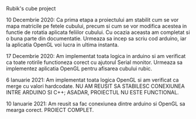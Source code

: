Rubik's cube project

10 Decembrie 2020:
Ca prima etapa a proiectului am stabilit cum se vor mapa matricile pe fetele cubului, precum si cum se vor modifica acestea in functie de rotatia aplicata feliilor cubului.
Cu ocazia aceasta am completat si o buna parte din documentatie.
Urmeaza sa incep sa scriu cod arduino, iar la aplicatia OpenGL voi lucra in ultima instanta.


17 Decembrie 2020:
Am implementat toata logica in arduino si am verificat ca toate rotirile functioneza corect cu ajutorul Serial monitor.
Urmeaza sa implementez aplicatia OpenGL pentru afisarea cubului rubic.


6 Ianuarie 2021:
Am implementat toata logica OpenGL si am verificat ca merge cu valori hardcodate.
NU AM REUSIT SA STABILESC CONEXIUNEA INTRE ARDUINO SI C++; ASADAR, PROIECTUL NU ESTE FUNCTIONAL.

10 Ianuarie 2021:
Am reusit sa fac conexiunea dintre arduino si OpenGL sa mearga corect. PROIECT COMPLET.

